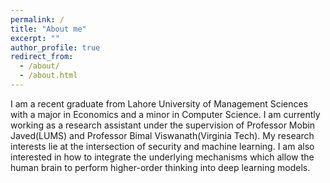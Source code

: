 ```yaml
---
permalink: /
title: "About me"
excerpt: ""
author_profile: true
redirect_from: 
  - /about/
  - /about.html
---
```


I am a recent graduate from Lahore University of Management Sciences with a major in Economics and a minor in Computer Science. I am currently working as a research assistant under the supervision of Professor Mobin Javed(LUMS) and Professor Bimal Viswanath(Virginia Tech). My research interests lie at the intersection of security and machine learning. I am also interested in how to integrate the underlying mechanisms which allow the human brain to perform higher-order thinking into deep learning models.


